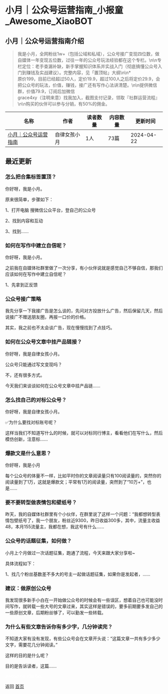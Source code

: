 # 小月｜公众号运营指南_小报童_Awesome_XiaoBOT

## 小月｜公众号运营指南介绍
> 我是小月，全网粉丝1w+（包括公域和私域），公众号接广变现四位数，做自媒体一年变现五位数，过往一年的公众号玩法经验都在这个专栏。\n\n专栏定位：老手查漏补缺，新手掌握知识体系并实战入门（彻底搞懂公众号入门到赚钱及实战建议）。完整内容，见「置顶帖」大纲\n\n*  
原价199，目前已经超过50人，定价19.9，超过100人之后将定价29.9，会把公众号的玩法，价值，赚钱，接广还有写作心法讲清楚。\n\n提供微信群，价值79.9，订阅后加微信  
grace4xy（注明来意）找我加入，截图支付记录，领取『社群运营流程』\n\n购买的伙伴可以参与分销，有50%的佣金。  
  


|名称|作者|读者数量|内容数量|更新时间|
|---|---|---|---|---|
|[小月｜公众号运营指南](https://xiaobot.net/p/grace4xy?refer=0b133df9-27dc-423b-8101-639049001c13)|自律女孩小月|1人|73篇|2024-04-22|

## 最近更新
### 怎么把合集标签置顶？

你好呀，我是小月。

原来很简单，步骤如下：

1、打开电脑 搜微信公众平台，登自己的公众号

2、找到内容和互动

3、找到......

### 如何在写作中建立自信呢？

你好呀，我是小月。

之前我在自媒体社群里做了一次分享，有小伙伴说就是感觉自己不够自信，那我们应该如何在写作中建立自信呢？

1、先拿到正反馈

### 公众号接广策略

我先分享一下我接广告是怎么谈的，先问对方投放什么广告，然后保留几天，然后说接广不赠送朋友圈，再报一口价的价格。

其实，我之前也不太会谈广告，现在慢慢找到了点技巧。

### 如何在公众号文章中挂产品链接？

你好呀，我是自律女孩小月。

公众号只能通过写文变现吗？

不，还有很多方式。

今天我们来谈谈如何在公众号文章中挂产品链......

### 怎么找自己的对标公众号？

你好呀，我是自律女孩小月。

✅为什么要找对标账号呢？

这样当我们不知道写什么的时候，就可以对标同行博主，看看他们在写什么，然后模仿创新，注意标......

### 爆款文是什么意思？

你好呀，我是小月

每个公众号的体量不一样，比如平时你的文章阅读量只有100阅读量的，突然你的阅读量到了1万，这就是爆款文；平常有1万的阅读量，突然到了“10万+”，也是......

### 要不要转型做表情包和壁纸号？

昨天，我的自媒体社群里有个小伙伴，在群里说了这样一个问题：“我都想转型表情包壁纸号了，我一个朋友，粉丝近9300，昨日收益300多，其中，流量主收益48，本月155流量主，我都在想，我这号有什么......

### 公众号的话题征集，如何做？

小月上个月做过一次话题征集，跑通了流程，今天来跟大家分享啦~

具体流程如下：

1、找几个粉丝基数差不多大的号主一起做话题征集，如果你是发起者，......

### 建议：做原创公众号

我发现很多新手小白在一开始做公众号的时候会有一些误区，想着自己也可能没时间写作，就转载一些大号的文章过来，其实这样是错误的，要多前期要多发自己的一些原创文章，后期粉丝够了，可以勤发一些转载。

### 为什么有些文章告诉你有多少字，几分钟读完？

不知道大家有没有发现，有些公众号会在文章开头说：“这篇文章一共有多少多少文字，需要花几分钟阅读。”

这样的目的是什么呢？

目的是告诉读者，这篇......


<a href="https://github.com/Reno9527/awesome-xiaobot" style="color: white; text-decoration: none;">awesome-xiaobot</a>

返回 [首页](../README.md)
